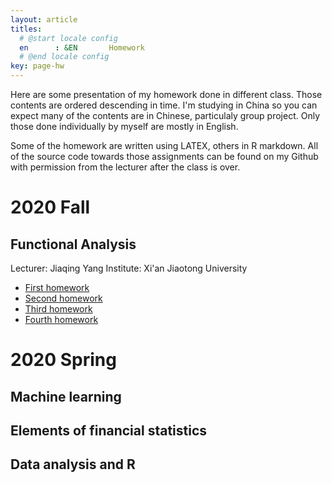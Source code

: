 ```yaml
---
layout: article
titles:
  # @start locale config
  en      : &EN       Homework
  # @end locale config
key: page-hw
---
```


Here are some presentation of my homework done in different class. Those contents are ordered descending in time. I'm studying in China so you can expect many of the contents are in Chinese, particulaly group project. Only those done individually by myself are mostly in English. 

Some of the homework are written using LATEX, others in R markdown. All of the source code towards those assignments can be found on my Github with permission from the lecturer after the class is over.

# 2020 Fall

## Functional Analysis

Lecturer: Jiaqing Yang
Institute: Xi'an Jiaotong University

- [First homework](https://martyrzsd.github.io/homework/2020/FA/1st_hw.pdf)
- [Second homework](https://martyrzsd.github.io/homework/2020/FA/2nd_hw.pdf)
- [Third homework](https://martyrzsd.github.io/homework/2020/FA/3th_hw.pdf)
- [Fourth homework](https://martyrzsd.github.io/homework/2020/FA/4th_hw.pdf)

# 2020 Spring

## Machine learning

## Elements of financial statistics

## Data analysis and R
